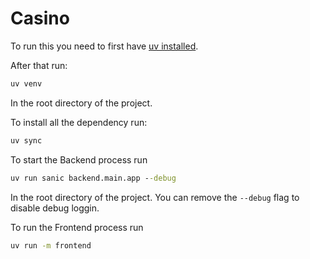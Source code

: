 # Casino

To run this you need to first have [uv installed](https://docs.astral.sh/uv/getting-started/installation/#__tabbed_1_2).

After that run:
```cmd
uv venv
```

In the root directory of the project.

To install all the dependency run:
```cmd
uv sync
```


To start the Backend process run 
```cmd
uv run sanic backend.main.app --debug
```
In the root directory of the project. You can remove the `--debug` flag to disable debug loggin.

To run the Frontend process run
```cmd
uv run -m frontend
```
